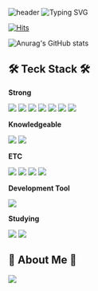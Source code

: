 ![header](https://capsule-render.vercel.app/api?type=Waving&color=timeGradient&height=230&section=header&text=JangTaekJin&fontAlign=75&fontAlignY=40&desc=FrontEnd&descAlign=93&descAlignY=55&animation=twinkling)
![Typing SVG](https://readme-typing-svg.herokuapp.com/?lines=Hello+There!👋;Welcome+To+My+Github&height=45&size=32&color=BLUE)

[![Hits](https://hits.seeyoufarm.com/api/count/incr/badge.svg?url=https%3A%2F%2Fgithub.com%2FTaekJinJang&count_bg=%235F81F9&title_bg=%234678FF&icon=&icon_color=%23E7E7E7&title=hits&edge_flat=false)](https://hits.seeyoufarm.com)

![Anurag's GitHub stats](https://github-readme-stats.vercel.app/api?username=TaekJinJang&show_icons=true&theme=tokyonight)

## 🛠 Teck Stack 🛠

**Strong**

<img src="https://img.shields.io/badge/JavaScript-F7DF1E?style=for-the-badge&logo=JavaScript&logoColor=white"/> <img src="https://img.shields.io/badge/HTML-E34F26?style=for-the-badge&logo=HTML5&logoColor=white"/> <img src="https://img.shields.io/badge/CSS-1572B6?style=for-the-badge&logo=CSS3&logoColor=white"/> <img src="https://img.shields.io/badge/React-61DAFB?style=for-the-badge&logo=React&logoColor=white"/> 
<img src="https://img.shields.io/badge/Redux-764ABC?style=for-the-badge&logo=Redux&logoColor=white"/> <img src="https://img.shields.io/badge/StyledComponents-DB7093?style=for-the-badge&logo=styledComponents&logoColor=white"/> <img src="https://img.shields.io/badge/SASS-CC6699?style=for-the-badge&logo=SASS&logoColor=white"/>

**Knowledgeable**

<img src="https://img.shields.io/badge/Node.js-339933?style=for-the-badge&logo=Node.js&logoColor=white"/> <img src="https://img.shields.io/badge/MySQL-4479A1?style=for-the-badge&logo=MySQL&logoColor=white"/>

**ETC**

<img src="https://img.shields.io/badge/GitHub-181717?style=for-the-badge-square&logo=GitHub&logoColor=white"/> <img src="https://img.shields.io/badge/Figma-F24E1E?style=for-the-badge&logo=Figma&logoColor=white"/> <img src="https://img.shields.io/badge/Notion-000000?style=for-the-badge&logo=Notion&logoColor=white"/> <img src="https://img.shields.io/badge/Slack-4A154B?style=for-the-badge&logo=Slack&logoColor=white"/>

**Development Tool**

<img src="https://img.shields.io/badge/Visual Studio Code-007ACC?style=for-the-badge-square&logo=VisualStudioCode&logoColor=white"/>

**Studying**

<img src="https://img.shields.io/badge/TypeScript-3178C6?style=for-the-badge&logo=TypeScript&logoColor=white"/> <img src="https://img.shields.io/badge/Python-3776AB?style=for-the-badge&logo=Python&logoColor=white"/>


## 🎳 About Me 🎳
  <a href="https://velog.io/@taek_jini"><img src="https://img.shields.io/badge/Velog-11B48A?style=for-the-badge&logo=Vimeo&logoColor=white&link=https://velog.io/@kyu0918"/></a>
 

<!--
**TaekJinJang/TaekJinJang** is a ✨ _special_ ✨ repository because its `README.md` (this file) appears on your GitHub profile.

Here are some ideas to get you started:

- 🔭 I’m currently working on ...
- 🌱 I’m currently learning ...
- 👯 I’m looking to collaborate on ...
- 🤔 I’m looking for help with ...
- 💬 Ask me about ...
- 📫 How to reach me: ...
- 😄 Pronouns: ...
- ⚡ Fun fact: ...
-->
